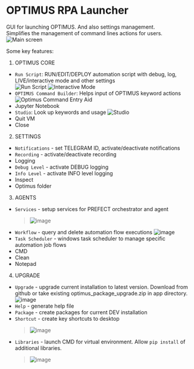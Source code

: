 # OPTIMUS RPA Launcher
GUI for launching OPTIMUS.  And also settings management.  
Simplifies the management of command lines actions for users.  
![Main screen](https://github.com/user-attachments/assets/5d0d3ae3-ddea-48b8-9113-951a451fc1f5)  

Some key features:  

1. OPTIMUS CORE
  - `Run Script`: RUN/EDIT/DEPLOY automation script with debug, log, LIVE/interactive mode and other settings  
    ![Run Script](https://github.com/user-attachments/assets/5b4c879b-9415-4132-8ff9-f170e398d4db)
    ![Interactive Mode](https://github.com/user-attachments/assets/166ee3c2-76f6-4651-87b1-ab50604a699a)
  - `OPTIMUS Command Builder`: Helps input of OPTIMUS keyword actions  
    ![Optimus Command Entry Aid](https://github.com/user-attachments/assets/834bd641-5a19-4d82-8fb8-1dccf195d0e6)
  - Jupyter Notebook
  - `Studio`: Look up keywords and usage
    ![Studio](https://github.com/user-attachments/assets/c686ad39-9d18-4f3b-a190-cdf5912f45df)
  - Quit VM
  - Close
2. SETTINGS
  - `Notifications` - set TELEGRAM ID, activate/deactivate notifications
  - `Recording`  - activate/deactivate recording
  - Logging
  - `Debug Level` - activate DEBUG logging
  - `Info Level`  - activate INFO level logging
  - Inspect
  - Optimus folder
3. AGENTS
  - `Services`  - setup services for PREFECT orchestrator and agent
    > ![image](https://github.com/user-attachments/assets/53ddc5c8-1ded-4a71-88a3-939a7840ae9f)  
  - `Workflow`  - query and delete automation flow executions
    ![image](https://github.com/user-attachments/assets/52fc62c0-36fb-4716-a774-f0fefbe61838)  
  - `Task Scheduler`  - windows task scheduler to manage specific automation job flows
  - CMD
  - Clean
  - Notepad
4. UPGRADE
  - `Upgrade`   - upgrade current installation to latest version.  Download from github or take existing optimus_package_upgrade.zip in app directory.  
    ![image](https://github.com/user-attachments/assets/b48596bd-d193-4ce1-ad38-a05a9ebb7007)  
  - `Help`      - generate help file  
  - `Package`   - create packages for current DEV installation  
  - `Shortcut`  - create key shortcuts to desktop  
    > ![image](https://github.com/user-attachments/assets/c66bc51f-2fcd-4b47-a094-6db267096236)  
  - `Libraries` - launch CMD for virtual environment.  Allow `pip install` of additional libraries.  
    > ![image](https://github.com/user-attachments/assets/64e60619-8106-49c2-9e9b-4c03de3000d2)  
